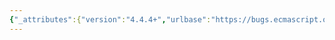 ```yaml
---
{"_attributes":{"version":"4.4.4+","urlbase":"https://bugs.ecmascript.org/","maintainer":"dherman@mozilla.com"},"bug":{"bug_id":1308,"creation_ts":"2013-03-14 01:24:00 -0700","short_desc":"15.13.6.6.8: missing \"be\"","delta_ts":"2013-05-14 18:13:27 -0700","product":"Draft for 6th Edition","component":"editorial issue","version":"Rev 14: March 8, 2013 Draft","rep_platform":"All","op_sys":"All","bug_status":"RESOLVED","resolution":"FIXED","priority":"Normal","bug_severity":"minor","everconfirmed":true,"reporter":{"uid":"jmdyck","name":"Michael Dyck"},"assigned_to":{"uid":"allen","name":"Allen Wirfs-Brock"},"long_desc":[{"commentid":3449,"comment_count":0,"who":{"uid":"jmdyck","name":"Michael Dyck"},"bug_when":"2013-03-14 01:24:26 -0700","thetext":"In 15.13.6.6.8 \"TypedArray.prototype.set(typedArray, offset = 0 )\",\nstep 24.a says:\n    Let value the result of GetValueFromBuffer (srcBuffer, srcByteIndex, srcType).\n\nAfter \"value\", insert \"be\"."},{"commentid":3795,"comment_count":1,"who":{"uid":"allen","name":"Allen Wirfs-Brock"},"bug_when":"2013-05-12 15:15:22 -0700","thetext":"fixed in rev15 editor's draft"},{"commentid":3912,"comment_count":2,"who":{"uid":"allen","name":"Allen Wirfs-Brock"},"bug_when":"2013-05-14 18:13:27 -0700","thetext":"resolved in rev 15, May 14, 2013 draft"}]}}
---
```

